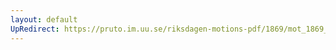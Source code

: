 ```yaml
---
layout: default
UpRedirect: https://pruto.im.uu.se/riksdagen-motions-pdf/1869/mot_1869__ak__73/mot_1869__ak__73-001.pdf
---
```

